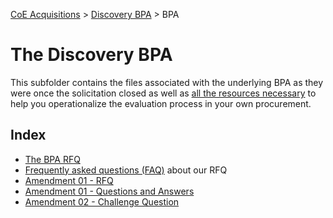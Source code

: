 [CoE Acquisitions](https://github.com/GSA/coe-acquisitions) > [Discovery BPA](https://github.com/GSA/coe-discovery-bpa/) > BPA

# The Discovery BPA

This subfolder contains the files associated with the underlying BPA as they were once the solicitation closed as well as [all the resources necessary](Resources/README.md) to help you operationalize the evaluation process in your own procurement.

## Index

- [The BPA RFQ](RFQ.pdf)
- [Frequently asked questions (FAQ)](FAQ.md) about our RFQ
- [Amendment 01 - RFQ](https://github.com/GSA/coe-discovery-bpa/blob/master/BPA/Amendment%2001%20-%20RFQ.pdf) 
- [Amendment 01 - Questions and Answers](https://github.com/GSA/coe-discovery-bpa/blob/master/BPA/Amendment%2001%20Questions%20and%20Answers.xlsx)
- [Amendment 02 - Challenge Question](https://github.com/GSA/coe-discovery-bpa/blob/master/BPA/Amendment%2002%20-%20Challenge%20Question.pdf)
